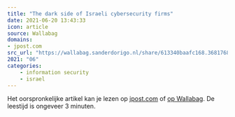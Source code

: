 ```yaml
---
title: "The dark side of Israeli cybersecurity firms"
date: 2021-06-20 13:43:33
icon: article
source: Wallabag
domains:
- jpost.com
src_url: "https://wallabag.sanderdorigo.nl/share/613340baafc168.36817685"
2021: "06"
categories:
    - information security
    - israel
---
```

Het oorspronkelijke artikel kan je lezen op [jpost.com](https://www.jpost.com/jpost-tech/the-dark-side-of-israeli-cybersecurity-firms-637933) of [op Wallabag](https://wallabag.sanderdorigo.nl/share/613340baafc168.36817685). De leestijd is ongeveer 3 minuten.